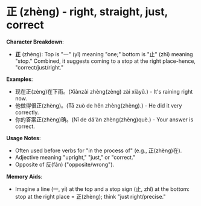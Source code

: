 # **正 (zhèng) - right, straight, just, correct**

**Character Breakdown**:  
- **正** (zhèng): Top is "一" (yī) meaning "one;" bottom is "止" (zhǐ) meaning "stop." Combined, it suggests coming to a stop at the right place-hence, "correct/just/right."

**Examples**:  
- 现在正(zèng)在下雨。(Xiànzài zhèng(zèng) zài xiàyǔ.) - It's raining right now.  
- 他做得很正(zhèng)。(Tā zuò de hěn zhèng(zhèng).) - He did it very correctly.  
- 你的答案正(zhèng)确。(Nǐ de dá'àn zhèng(zhèng)què.) - Your answer is correct.

**Usage Notes**:  
- Often used before verbs for "in the process of" (e.g., 正(zhèng)在).  
- Adjective meaning "upright," "just," or "correct."  
- Opposite of 反(fǎn) ("opposite/wrong").

**Memory Aids**:  
- Imagine a line (一, yī) at the top and a stop sign (止, zhǐ) at the bottom: stop at the right place = 正(zhèng); think "just right/precise."
